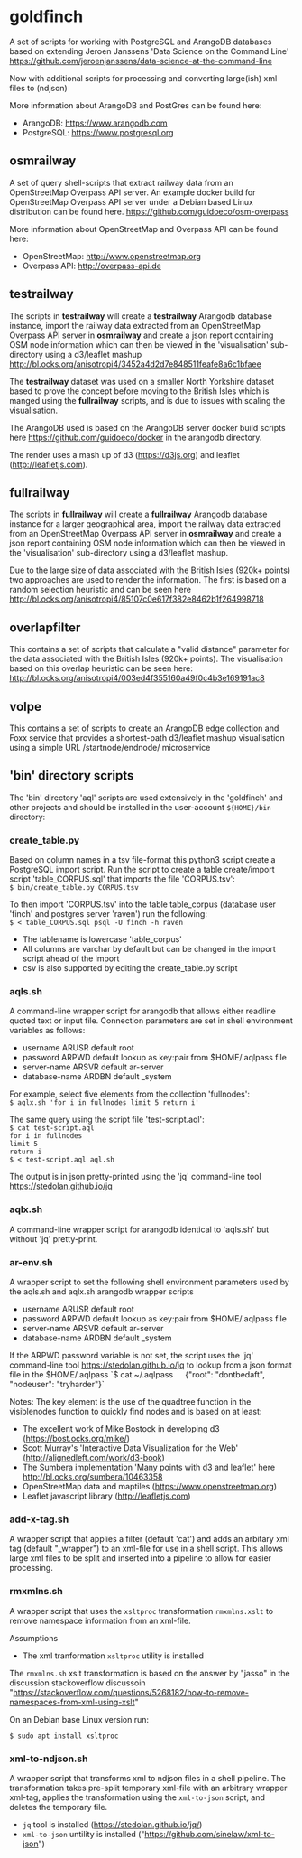 # goldfinch
A set of scripts for working with PostgreSQL and ArangoDB databases based on extending Jeroen Janssens 'Data Science on the Command Line' https://github.com/jeroenjanssens/data-science-at-the-command-line

Now with additional scripts for processing and converting large(ish) xml files to (ndjson)

More information about ArangoDB and PostGres can be found here:
 * ArangoDB: https://www.arangodb.com
 * PostgreSQL: https://www.postgresql.org
 
## osmrailway

A set of query shell-scripts that extract railway data from an OpenStreetMap Overpass API server. An example docker build for OpenStreetMap Overpass API server under a Debian based Linux distribution can be found here. https://github.com/guidoeco/osm-overpass

More information about OpenStreetMap and Overpass API can be found here:
  * OpenStreetMap: http://www.openstreetmap.org
  * Overpass API: http://overpass-api.de

## testrailway

The scripts in **testrailway** will create a **testrailway** Arangodb database instance, import the railway data extracted from an OpenStreetMap Overpass API server in **osmrailway** and create a json report containing OSM node information which can then be viewed in the 'visualisation' sub-directory using a d3/leaflet mashup http://bl.ocks.org/anisotropi4/3452a4d2d7e848511feafe8a6c1bfaee

The **testrailway** dataset was used on a smaller North Yorkshire dataset based to prove the concept before moving to the British Isles which is manged using the **fullrailway** scripts, and is due to issues with scaling the visualisation.

The ArangoDB used is based on the ArangoDB server docker build scripts here https://github.com/guidoeco/docker in the arangodb directory.

The render uses a mash up of d3 (https://d3js.org) and leaflet (http://leafletjs.com).

## fullrailway

The scripts in **fullrailway** will create a **fullrailway** Arangodb database instance for a larger geographical area, import the railway data extracted from an OpenStreetMap Overpass API server in **osmrailway** and create a json report containing OSM node information which can then be viewed in the 'visualisation' sub-directory using a d3/leaflet mashup. 

Due to the large size of data associated with the British Isles (920k+ points) two approaches are used to render the information. The first is based on a random selection heuristic and can be seen here http://bl.ocks.org/anisotropi4/85107c0e617f382e8462b1f264998718 

## overlapfilter

This contains a set of scripts that calculate a "valid distance" parameter for the data associated with the British Isles (920k+ points). The visualisation based on this overlap heuristic can be seen here: http://bl.ocks.org/anisotropi4/003ed4f355160a49f0c4b3e169191ac8

## volpe

This contains a set of scripts to create an ArangoDB edge collection and Foxx service that provides a shortest-path d3/leaflet mashup visualisation using a simple URL /startnode/endnode/ microservice

## 'bin' directory scripts  

The 'bin' directory 'aql' scripts are used extensively in the 'goldfinch' and other projects and should be installed in the user-account `${HOME}/bin` directory:

### **create_table.py**

Based on column names in a tsv file-format this python3 script create a PostgreSQL import script. Run the script to create a table create/import script 'table_CORPUS.sql' that imports the file 'CORPUS.tsv':  
`$ bin/create_table.py CORPUS.tsv`

 To then import 'CORPUS.tsv' into the table table_corpus (database user 'finch' and postgres server 'raven') run the following:  
`$ < table_CORPUS.sql psql -U finch -h raven` 
 * The tablename is lowercase 'table_corpus'
 * All columns are varchar by default but can be changed in the import script ahead of the import  
 * csv is also supported by editing the create_table.py script

### **aqls.sh**  
A command-line wrapper script for arangodb that allows either readline quoted text or input file. Connection parameters are set in shell environment variables as follows:
* username      ARUSR default root
* password      ARPWD default lookup as key:pair from $HOME/.aqlpass file
* server-name   ARSVR default ar-server
* database-name ARDBN default _system

 For example, select five elements from the collection 'fullnodes':  
`$ aqlx.sh 'for i in fullnodes limit 5 return i'`  

 The same query using the script file 'test-script.aql':  
`$ cat test-script.aql`  
`for i in fullnodes`  
`limit 5`  
`return i`  
`$ < test-script.aql aql.sh`

The output is in json pretty-printed using the 'jq' command-line tool https://stedolan.github.io/jq

### **aqlx.sh**  
A command-line wrapper script for arangodb identical to 'aqls.sh' but without 'jq' pretty-print.  

### **ar-env.sh**  
A wrapper script to set the following shell environment parameters used by the aqls.sh and aqlx.sh arangodb wrapper scripts
* username      ARUSR default root  
* password      ARPWD default lookup as key:pair from $HOME/.aqlpass file  
* server-name   ARSVR default ar-server  
* database-name ARDBN default _system  

If the ARPWD password variable is not set, the script uses the 'jq' command-line tool https://stedolan.github.io/jq to lookup from a json format file in the $HOME/.aqlpass  
`$ cat ~/.aqlpass`  
`{"root": "dontbedaft", "nodeuser": "tryharder"}`  

Notes: The key element is the use of the quadtree function in the visiblenodes function to quickly find nodes and is based on at least:  
 * The excellent work of Mike Bostock in developing d3 (https://bost.ocks.org/mike/)  
 * Scott Murray's 'Interactive Data Visualization for the Web' (http://alignedleft.com/work/d3-book)  
 * The Sumbera implementation 'Many points with d3 and leaflet' here http://bl.ocks.org/sumbera/10463358  
 * OpenStreetMap data and maptiles (https://www.openstreetmap.org)  
 * Leaflet javascript library (http://leafletjs.com)  

### **add-x-tag.sh**
A wrapper script that applies a filter (default 'cat') and adds an arbitary xml tag (default "_wrapper") to an xml-file for use in a shell script. This allows large xml files to be split and inserted into a pipeline to allow for easier processing.

### **rmxmlns.sh**
A wrapper script that uses the `xsltproc` transformation `rmxmlns.xslt` to remove namespace information from an xml-file.

Assumptions
  * The xml tranformation `xsltproc` utility is installed

The `rmxmlns.sh` xslt transformation is based on the answer by "jasso" in the discussion stackoverflow discussoin "https://stackoverflow.com/questions/5268182/how-to-remove-namespaces-from-xml-using-xslt"

   On an Debian base Linux version run:

  `$ sudo apt install xsltproc`

  
### **xml-to-ndjson.sh**
A wrapper script that transforms xml to ndjson files in a shell pipeline. The transformation takes pre-split temporary xml-file with an arbitrary wrapper xml-tag, applies the transformation using the `xml-to-json` script, and deletes the temporary file. 

  *  `jq` tool is installed (https://stedolan.github.io/jq/)
  * `xml-to-json` untility is installed ("https://github.com/sinelaw/xml-to-json")
